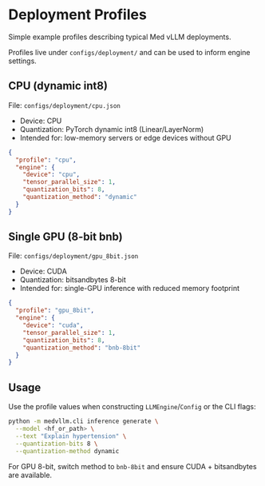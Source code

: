 # Deployment Profiles

Simple example profiles describing typical Med vLLM deployments.

Profiles live under `configs/deployment/` and can be used to inform engine settings.

## CPU (dynamic int8)

File: `configs/deployment/cpu.json`

- Device: CPU
- Quantization: PyTorch dynamic int8 (Linear/LayerNorm)
- Intended for: low-memory servers or edge devices without GPU

```json
{
  "profile": "cpu",
  "engine": {
    "device": "cpu",
    "tensor_parallel_size": 1,
    "quantization_bits": 8,
    "quantization_method": "dynamic"
  }
}
```

## Single GPU (8-bit bnb)

File: `configs/deployment/gpu_8bit.json`

- Device: CUDA
- Quantization: bitsandbytes 8-bit
- Intended for: single-GPU inference with reduced memory footprint

```json
{
  "profile": "gpu_8bit",
  "engine": {
    "device": "cuda",
    "tensor_parallel_size": 1,
    "quantization_bits": 8,
    "quantization_method": "bnb-8bit"
  }
}
```

## Usage

Use the profile values when constructing `LLMEngine`/`Config` or the CLI flags:

```bash
python -m medvllm.cli inference generate \
  --model <hf_or_path> \
  --text "Explain hypertension" \
  --quantization-bits 8 \
  --quantization-method dynamic
```

For GPU 8-bit, switch method to `bnb-8bit` and ensure CUDA + bitsandbytes are available.
